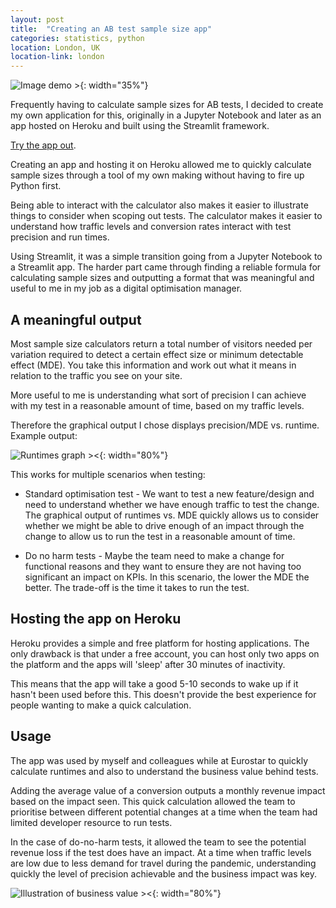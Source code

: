```yaml
---
layout: post
title:  "Creating an AB test sample size app"
categories: statistics, python
location: London, UK
location-link: london
---
```


![Image demo >]({{site.baseurl}}/assets/img/samplesize-demofull.gif){: width="35%"}

Frequently having to calculate sample sizes for AB tests, I decided to create my own application for this, originally in a Jupyter Notebook and later as an app hosted on Heroku and built using the Streamlit framework.

[Try the app out](http://samplesize.rfoxdata.co.uk/).

Creating an app and hosting it on Heroku allowed me to quickly calculate sample sizes through a tool of my own making without having to fire up Python first.

Being able to interact with the calculator also makes it easier to illustrate things to consider when scoping out tests. The calculator makes it easier to understand how traffic levels and conversion rates interact with test precision and run times.

<!--description-->

Using Streamlit, it was a simple transition going from a Jupyter Notebook to a Streamlit app. The harder part came through finding a reliable formula for calculating sample sizes and outputting a format that was meaningful and useful to me in my job as a digital optimisation manager.

## A meaningful output

Most sample size calculators return a total number of visitors needed per variation required to detect a certain effect size or minimum detectable effect (MDE). You take this information and work out what it means in relation to the traffic you see on your site.

More useful to me is understanding what sort of precision I can achieve with my test in a reasonable amount of time, based on my traffic levels.

Therefore the graphical output I chose displays precision/MDE vs. runtime. Example output:

![Runtimes graph ><]({{site.baseurl}}/assets/img/runtimes_graph.jpg){: width="80%"}

This works for multiple scenarios when testing:

* Standard optimisation test - We want to test a new feature/design and need to understand whether we have enough traffic to test the change. The graphical output of runtimes vs. MDE quickly allows us to consider whether we might be able to drive enough of an impact through the change to allow us to run the test in a reasonable amount of time.

* Do no harm tests - Maybe the team need to make a change for functional reasons and they want to ensure they are not having too significant an impact on KPIs. In this scenario, the lower the MDE the better. The trade-off is the time it takes to run the test.

## Hosting the app on Heroku

Heroku provides a simple and free platform for hosting applications. The only drawback is that under a free account, you can host only two apps on the platform and the apps will 'sleep' after 30 minutes of inactivity.

This means that the app will take a good 5-10 seconds to wake up if it hasn't been used before this. This doesn't provide the best experience for people wanting to make a quick calculation.

## Usage

The app was used by myself and colleagues while at Eurostar to quickly calculate runtimes and also to understand the business value behind tests.

Adding the average value of a conversion outputs a monthly revenue impact based on the impact seen. This quick calculation allowed the team to prioritise between different potential changes at a time when the team had limited developer resource to run tests.

In the case of do-no-harm tests, it allowed the team to see the potential revenue loss if the test does have an impact. At a time when traffic levels are low due to less demand for travel during the pandemic, understanding quickly the level of precision achievable and the business impact was key.

![Illustration of business value ><]({{site.baseurl}}/assets/img/runtimes_graph_value.jpg){: width="80%"}
